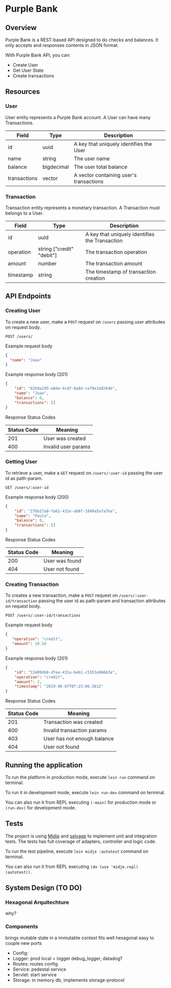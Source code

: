 # Purple Bank

## Overview 

Purple Bank is a REST-based API designed to do checks and balances. 
It only accepts and responses contents in JSON format.

With Purple Bank API, you can:
* Create User
* Get User State
* Create transactions

## Resources

### User
User entity represents a Purple Bank account. A User can have many Transactions.

| Field         | Type                     | Description                               |
| ------------- |------------------------- | ----------------------------------------- |
| id            | uuid                     | A key that uniquely identifies the User   |
| name          | string                   | The user name                             |
| balance       | bigdecimal               | The user  total balance                   |
| transactions  | vector                   | A vector containing user's transactions   |

### Transaction
Transaction entity represents a monetary transaction. A Transaction must belongs to a User.

| Field         | Type                       | Description                                      |
| ------------- |-------------------------   | ------------------------------------------------ |
| id            | uuid                       | A key that uniquely identifies the Transaction   |
| operation     | string ["credit"  "debit"] | The transaction operation                        |
| amount        | number                     | The transaction amount                           |
| timestamp     | string                     | The timestamp of transaction creation            |

## API Endpoints

### Creating User
To create a new user, make a `POST` request on `/users` passing user attributes on request body.


```
POST /users/
```

Example request body
```json
{
  "name": "Joao"
}
```


Example response body (201)
```json
{
    "id": "82b9a195-e8de-4cdf-8a8d-ce79e1dd264b",
    "name": "Joao",
    "balance": 0,
    "transactions": []
}
```

Response Status Codes

| Status Code   | Meaning                    |
| ------------- |-------------------------   | 
| 201           | User was created           | 
| 400           | Invalid user params        | 



### Getting User
To retrieve a user, make a `GET` request on `/users/:user-id` passing the user id as path-param.
```
GET /users/:user-id
```

Example response body (200)
```json
{
    "id": "276b17a0-fa61-431e-ab8f-1049a5afa7ba",
    "name": "Paulo",
    "balance": 0,
    "transactions": []
}
```

Response Status Codes

| Status Code   | Meaning                  |
| ------------- |------------------------- | 
| 200           | User was found           | 
| 404           | User not found           | 

### Creating Transaction

To creates a new transaction, make a `POST` request on `/users/:user-id/transaction` passing the user id as path-param and transaction attributes on request body.
```
POST /users/:user-id/transactions
```

Example request body 
```json
{  
   "operation": "credit",
   "amount": 20.50
}	
```

Example response body (201)
```json
{
    "id": "13409d68-dfee-431a-beb1-c5553a96663e",
    "operation": "credit",
    "amount": 2,
    "timestamp": "2019-06-07T07:25:06.561Z"
}
```
Response Status Codes

| Status Code   | Meaning                     |
| ------------- |---------------------------- | 
| 201           | Transaction was created     | 
| 400           | Invalid transaction params  | 
| 403           | User has not enough balance | 
| 404           | User not found              | 

## Running the application
To run the platform in production mode, execute `lein run` command on terminal.

To run it in development mode, execute `lein run-dev` command on terminal.

You can also run it from REPL executing  `(-main)` for production mode or `(run-dev)` for development mode.
 

## Tests
The project is using [Midje](https://github.com/marick/Midje) and [selvage](https://github.com/nubank/selvage) to implement unit and integration tests.
The tests has full coverage of adapters, controller and logic code.

To run the test pipeline, execute `lein midje :autotest` command on terminal.

You can also run it from REPL executing  `(do (use 'midje.repl) (autotest))`.


## System Design (TO DO)

### Hexagonal Arquitechture
why?

### Components
brings mutable state in a immutable context 
fits well hexagonal easy to couple new ports

* Config:
* Logger: prod local = logger debug_logger, datadog?
* Routes: routes config
* Service: pedestal service
* Servlet: start service
* Storage: in memory db, implements storage-protocol



